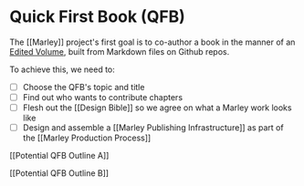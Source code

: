 # Quick First Book (QFB)

The [[Marley]] project's first goal is to co-author a book in the manner of an [Edited Volume](https://en.wikipedia.org/wiki/Edited_volume), built from Markdown files on Github repos. 

To achieve this, we need to:

- [ ] Choose the QFB's topic and title
- [ ] Find out who wants to contribute chapters
- [ ] Flesh out the [[Design Bible]] so we agree on what a Marley work looks like
- [ ] Design and assemble a [[Marley Publishing Infrastructure]] as part of the [[Marley Production Process]]

[[Potential QFB Outline A]]

[[Potential QFB Outline B]]


